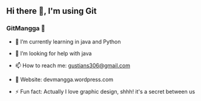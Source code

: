 ## Hi there 👋, I'm using Git
### GitMangga 🥭

<!--
**GitMangga/GitMangga** is a ✨ _special_ ✨ repository because its `README.md` (this file) appears on your GitHub profile.

Here are some ideas to get you started:
-->

- 🌱 I’m currently learning in java and Python
- 🤔 I’m looking for help with java
- 📫 How to reach me: gustians306@gmail.com
- 🥭 Website: devmangga.wordpress.com


- ⚡ Fun fact: Actually I love graphic design, shhh! it's a secret between us

